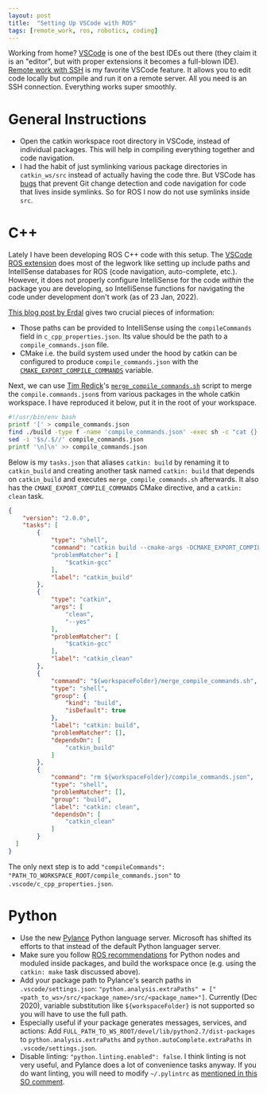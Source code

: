 ```yaml
---
layout: post
title:  "Setting Up VSCode with ROS"
tags: [remote_work, ros, robotics, coding]
---
```


Working from home? [VSCode](https://code.visualstudio.com) is one of the best IDEs out there (they claim it is an "editor", but with proper extensions it becomes a full-blown IDE). [Remote work with SSH](https://code.visualstudio.com/docs/remote/ssh) is my favorite VSCode feature. It allows you to edit code locally but compile and run it on a remote server. All you need is an SSH connection. Everything works super smoothly.

# General Instructions
- Open the catkin workspace root directory in VSCode, instead of individual packages. This will help in compiling
everything together and code navigation.
- I had the habit of just symlinking various package directories in `catkin_ws/src` instead of actually having the code
thre. But VSCode has [bugs](https://github.com/microsoft/vscode/issues/116064) that prevent Git change detection and
code navigation for code that lives inside symlinks. So for ROS I now do not use symlinks inside `src`.

# C++
Lately I have been developing ROS C++ code with this setup. The
[VSCode ROS extension](https://marketplace.visualstudio.com/items?itemName=ms-iot.vscode-ros)
does most of the legwork like setting up include paths and IntellSense databases for ROS (code navigation, auto-complete, etc.).
However, it does not properly configure IntelliSense for the code *within* the package you are developing, so IntelliSense
functions for navigating the code under development don't work (as of 23 Jan, 2022).

[This blog post by Erdal](https://erdalpekel.de/?p=157) gives two crucial pieces of information:
- Those paths can be provided to IntelliSense using the `compileCommands` field in `c_cpp_properties.json`. Its value
should be the path to a `compile_commands.json` file.
- CMake i.e. the build system used under the hood by catkin can be configured to produce `compile_commands.json` with
the [`CMAKE_EXPORT_COMPILE_COMMANDS`](https://cmake.org/cmake/help/latest/variable/CMAKE_EXPORT_COMPILE_COMMANDS.html)
variable.

Next, we can use [Tim Redick](https://gist.github.com/Tuebel)'s
[`merge_compile_commands.sh`](https://gist.github.com/Tuebel/fd09c3c0f85c08bf417eecace16aecf3) script to merge the 
`compile.commands.json`s from various packages in the whole catkin workspace. I have reproduced it below, put it in
the root of your workspace.

```bash
#!/usr/bin/env bash
printf '[' > compile_commands.json
find ./build -type f -name 'compile_commands.json' -exec sh -c "cat {} | tail -n+2 | head -n-1 && printf ','" >> compile_commands.json \;
sed -i '$s/.$//' compile_commands.json
printf '\n]\n' >> compile_commands.json
```

Below is my `tasks.json` that aliases `catkin: build` by renaming it to `catkin_build` and creating another task
named `catkin: build` that depends on `catkin_build` and executes `merge_compile_commands.sh` afterwards. It also
has the `CMAKE_EXPORT_COMPILE_COMMANDS` CMake directive, and a `catkin: clean` task.

```json
{
	"version": "2.0.0",
	"tasks": [
		{
			"type": "shell",
			"command": "catkin build --cmake-args -DCMAKE_EXPORT_COMPILE_COMMANDS=1"  // <- ADD OTHER CMAKE DIRECTIVES HERE
			"problemMatcher": [
				"$catkin-gcc"
			],
			"label": "catkin_build"
		},
		{
			"type": "catkin",
			"args": [
				"clean",
				"--yes"
			],
			"problemMatcher": [
				"$catkin-gcc"
			],
			"label": "catkin_clean"
		},
		{
			"command": "${workspaceFolder}/merge_compile_commands.sh",
			"type": "shell",
			"group": {
				"kind": "build",
				"isDefault": true
			},
			"label": "catkin: build",
			"problemMatcher": [],
			"dependsOn": [
				"catkin_build"
			]
		},
		{
			"command": "rm ${workspaceFolder}/compile_commands.json",
			"type": "shell",
			"problemMatcher": [],
			"group": "build",
			"label": "catkin: clean",
			"dependsOn": [
				"catkin_clean"
			]
		}
  ]
}
```

The only next step is to add `"compileCommands": "PATH_TO_WORKSPACE_ROOT/compile_commands.json"` to `.vscode/c_cpp_properties.json`.

# Python
- Use the new [Pylance](https://devblogs.microsoft.com/python/announcing-pylance-fast-feature-rich-language-support-for-python-in-visual-studio-code/)
Python language server. Microsoft has shifted its efforts to that instead of the default Python languager server.
- Make sure you follow [ROS recommendations](http://docs.ros.org/en/api/catkin/html/howto/format2/installing_python.html#modules) for Python
nodes and moduled inside packages, and build the workspace once (e.g. using the `catkin: make` task discussed above).
- Add your package path to Pylance's search paths in `.vscode/settings.json`: `"python.analysis.extraPaths" = ["<path_to_ws>/src/<package_name>/src/<package_name>"]`. Currently (Dec 2020), variable substitution like `${workspaceFolder}` is not supported so you will have to use the full path.
- Especially useful if your package generates messages, services, and actions: Add `FULL_PATH_TO_WS_ROOT/devel/lib/python2.7/dist-packages` to `python.analysis.extraPaths` and `python.autoComplete.extraPaths` in `.vscode/settings.json`.
- Disable linting: `"python.linting.enabled": false`. I think linting is not very useful, and Pylance does a lot of convenience tasks anyway. If you do want
linting, you will need to modify `~/.pylintrc` as [mentioned in this SO comment](https://stackoverflow.com/questions/43574995/visual-studio-code-pylint-unable-to-import-protorpc#comment106946541_55915465).
